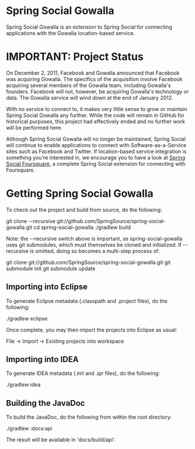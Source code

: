 Spring Social Gowalla
=====================
Spring Social Gowalla is an extension to Spring Social for connecting applications
with the Gowalla location-based service.

# IMPORTANT: Project Status
On December 2, 2011, Facebook and Gowalla announced that Facebook
was acquiring Gowalla. The specifics of the acquisition involve Facebook acquiring
several members of the Gowalla team, including Gowalla's founders. Facebook will not,
however, be acquiring Gowalla's technology or data. The Gowalla service will wind
down at the end of January 2012.

With no service to connect to, it makes very little sense to grow or maintain
Spring Social Gowalla any further. While the code will remain in GitHub for
historical purposes, this project had effectively ended and no further work
will be performed here.

Although Spring Social Gowalla will no longer be maintained, Spring Social will
continue to enable applications to connect with Software-as-a-Service sites such
as Facebook and Twitter. If location-based service integration is something you're
interested in, we encourage you to have a look at 
[Spring Social Foursquare](https://github.com/mattupstate/spring-social-foursquare),
a complete Spring Social extension for connecting with Foursquare.

# Getting Spring Social Gowalla
To check out the project and build from source, do the following:

 git clone --recursive git://github.com/SpringSource/spring-social-gowalla.git
 cd spring-social-gowalla
 ./gradlew build

Note: the --recursive switch above is important, as spring-social-gowalla uses
git submodules, which must themselves be cloned and initialized. If --recursive
is omitted, doing so becomes a multi-step process of: 

git clone git://github.com/SpringSource/spring-social-gowalla.git
git submodule init
git submodule update

## Importing into Eclipse
To generate Eclipse metadata (.classpath and .project files), do the following:

 ./gradlew eclipse

Once complete, you may then import the projects into Eclipse as usual:

 File -> Import -> Existing projects into workspace

## Importing into IDEA
To generate IDEA metadata (.iml and .ipr files), do the following:

 ./gradlew idea

## Building the JavaDoc
To build the JavaDoc, do the following from within the root directory:

 ./gradlew :docs:api

The result will be available in 'docs/build/api'.
